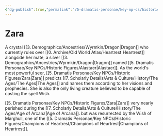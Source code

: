 ```yaml
---
{"dg-publish":true,"permalink":"/5-dramatis-personae/key-np-cs/historic-figures/zara/","noteIcon":""}
---
```


# Zara

A crystal [[3. Demographics/Ancestries/Wyrmkin/Dragon\|Dragon]] who currently rules over [[0. Archive/Old World Atlas/Heartrest\|Heartrest]] alongside her mate, a silver [[3. Demographics/Ancestries/Wyrmkin/Dragon\|Dragon]] named [[5. Dramatis Personae/Key NPCs/Historic Figures/Alastaer\|Alastaer]]. As the world's most powerful seer, [[5. Dramatis Personae/Key NPCs/Historic Figures/Zara\|Zara]] predicts [[7. Scholarly Details/Arts & Culture/History/The Ages/The Ages\|The Ages]] and names them according to her visions and prophecies. She is also the only living creature believed to be capable of casting the spell Wish.  

[[5. Dramatis Personae/Key NPCs/Historic Figures/Zara\|Zara]] very nearly perished during the [[7. Scholarly Details/Arts & Culture/History/The Ages/Age of Arcana\|Age of Arcana]]. but was resurrected by the Wish of Marghull, one of the [[5. Dramatis Personae/Key NPCs/Historic Figures/Champions of Heartrest/Champions of Heartrest\|Champions of Heartrest]]. 